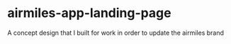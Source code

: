 # airmiles-app-landing-page
A concept design that I built for work in order to update the airmiles brand
